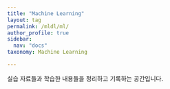 ```yaml
---
title: "Machine Learning"
layout: tag
permalink: /mldl/ml/
author_profile: true
sidebar:
  nav: "docs"
taxonomy: Machine Learning

---
```


실습 자료들과 학습한 내용들을 정리하고 기록하는 공간입니다.
